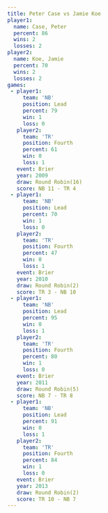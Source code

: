 ```yaml
---
title: Peter Case vs Jamie Koe
player1:           
  name: Case, Peter
  percent: 86      
  wins: 2          
  losses: 2        
player2:           
  name: Koe, Jamie 
  percent: 70      
  wins: 2          
  losses: 2        
games:
 - player1:        
     team: 'NB'    
     position: Lead
     percent: 79   
     win: 1        
     loss: 0       
   player2:          
     team: 'TR'      
     position: Fourth
     percent: 61     
     win: 0          
     loss: 1         
   event: Brier         
   year: 2009           
   draw: Round Robin(16)
   score: NB 11 - TR 4  
 - player1:        
     team: 'NB'    
     position: Lead
     percent: 70   
     win: 1        
     loss: 0       
   player2:          
     team: 'TR'      
     position: Fourth
     percent: 47     
     win: 0          
     loss: 1         
   event: Brier        
   year: 2010          
   draw: Round Robin(2)
   score: TR 3 - NB 10 
 - player1:        
     team: 'NB'    
     position: Lead
     percent: 95   
     win: 0        
     loss: 1       
   player2:          
     team: 'TR'      
     position: Fourth
     percent: 80     
     win: 1          
     loss: 0         
   event: Brier        
   year: 2011          
   draw: Round Robin(5)
   score: NB 7 - TR 8  
 - player1:        
     team: 'NB'    
     position: Lead
     percent: 91   
     win: 0        
     loss: 1       
   player2:          
     team: 'TR'      
     position: Fourth
     percent: 84     
     win: 1          
     loss: 0         
   event: Brier        
   year: 2013          
   draw: Round Robin(2)
   score: TR 10 - NB 7 
---
```

